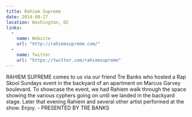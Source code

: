 ```yaml
---
title: Rahiem Supreme
date: 2014-08-27
location: Washington, DC
links:
  -
    name: Website
    url: "http://rahiemsupreme.com/"
  -
    name: Twitter
    url: "https://twitter.com/rahiemsupreme"
---
```


RAHIEM SUPREME comes to us via our friend Tre Banks who hosted a Rap Skool Sundays event in the backyard of an apartment on Marcus Garvey boulevard. To showcase the event, we had Rahiem walk through the space showing the various cyphers going on until we landed in the backyard stage. Later that evening Rahiem and several other artist performed at the show. Enjoy. - PRESENTED BY TRE BANKS
